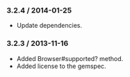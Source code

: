 ### 3.2.4 / 2014-01-25

* Update dependencies.

### 3.2.3 / 2013-11-16

* Added Browser#supported? method.
* Added license to the gemspec.
